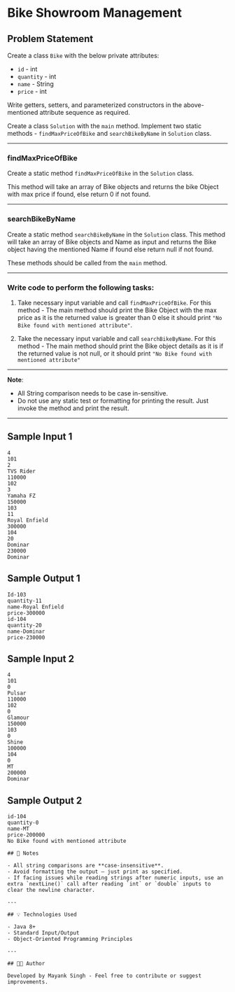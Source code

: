# Bike Showroom Management

## Problem Statement

Create a class `Bike` with the below private attributes:
- `id` - int
- `quantity` - int
- `name` - String
- `price` - int

Write getters, setters, and parameterized constructors in the above-mentioned attribute sequence as required.

Create a class `Solution` with the `main` method. Implement two static methods - `findMaxPriceOfBike` and `searchBikeByName` in `Solution` class.

---

### findMaxPriceOfBike

Create a static method `findMaxPriceOfBike` in the `Solution` class.

This method will take an array of Bike objects and returns the bike Object with max price if found, else return 0 if not found.

---

### searchBikeByName

Create a static method `searchBikeByName` in the `Solution` class. This method will take an array of Bike objects and Name as input and returns the Bike object having the mentioned Name if found else return null if not found.

These methods should be called from the `main` method.

---

### Write code to perform the following tasks:

1. Take necessary input variable and call `findMaxPriceOfBike`. For this method - The main method should print the Bike Object with the max price as it is the returned value is greater than 0 else it should print `"No Bike found with mentioned attribute"`.

2. Take the necessary input variable and call `searchBikeByName`. For this method - The main method should print the Bike object details as it is if the returned value is not null, or it should print `"No Bike found with mentioned attribute"`

---

**Note**:
- All String comparison needs to be case in-sensitive.
- Do not use any static test or formatting for printing the result. Just invoke the method and print the result.

---

## Sample Input 1
```text
4
101
2
TVS Rider
110000
102
3
Yamaha FZ
150000
103
11
Royal Enfield
300000
104
20
Dominar
230000
Dominar
```

## Sample Output 1
```text
Id-103
quantity-11
name-Royal Enfield
price-300000
id-104
quantity-20
name-Dominar
price-230000
```

## Sample Input 2
```text
4
101
0
Pulsar
110000
102
0
Glamour
150000
103
0
Shine
100000
104
0
MT
200000
Dominar
```

## Sample Output 2
```text
id-104
quantity-0
name-MT
price-200000
No Bike found with mentioned attribute

## 📝 Notes

- All string comparisons are **case-insensitive**.
- Avoid formatting the output — just print as specified.
- If facing issues while reading strings after numeric inputs, use an extra `nextLine()` call after reading `int` or `double` inputs to clear the newline character.

---

## 💡 Technologies Used

- Java 8+
- Standard Input/Output
- Object-Oriented Programming Principles

---

## 🧑‍💻 Author

Developed by Mayank Singh - Feel free to contribute or suggest improvements.
